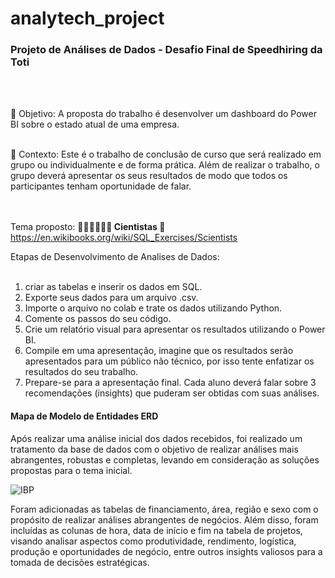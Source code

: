 # analytech_project
<h3>Projeto de Análises de Dados - Desafio Final de Speedhiring da Toti </h3><br><br>

🎯 Objetivo: A proposta do trabalho é desenvolver um dashboard do Power BI sobre o estado atual de uma empresa. <br><br>

📍 Contexto: Este é o trabalho de conclusão de curso que será realizado em grupo ou individualmente e de forma prática. Além de realizar o trabalho, o grupo deverá apresentar os seus resultados de modo que todos os participantes tenham oportunidade de falar.<br><br><br>

Tema proposto: <strong>👩🏻‍🔬👨🏻‍🔬 Cientistas </strong> 🔗 https://en.wikibooks.org/wiki/SQL_Exercises/Scientists

Etapas de Desenvolvimento de Analises de Dados: <br><br>

1. criar as tabelas e inserir os dados em SQL.
2. Exporte seus dados para um arquivo .csv.
3. Importe o arquivo no colab e trate os dados utilizando Python.
4. Comente os passos do seu código.
5. Crie um relatório visual para apresentar os resultados utilizando o Power BI.
6. Compile em uma apresentação, imagine que os resultados serão apresentados para
um público não técnico, por isso tente enfatizar os resultados do seu trabalho.
7. Prepare-se para a apresentação final. Cada aluno deverá falar sobre 3
recomendações (insights) que puderam ser obtidas com suas análises.

<h4>Mapa de Modelo de Entidades ERD </h4>

Após realizar uma análise inicial dos dados recebidos, foi realizado um tratamento da base de dados com o objetivo de realizar análises mais abrangentes, robustas e completas, levando em consideração as soluções propostas para o tema inicial.

![IBP](https://github.com/MaolyLara/analytech_project/assets/85379351/3da74835-11c7-485e-9d31-2b1a1fd255e9)

Foram adicionadas as tabelas de financiamento, área, região e sexo com o propósito de realizar análises abrangentes de negócios. Além disso, foram incluídas as colunas de hora, data de início e fim na tabela de projetos, visando analisar aspectos como produtividade, rendimento, logística, produção e oportunidades de negócio, entre outros insights valiosos para a tomada de decisões estratégicas.




